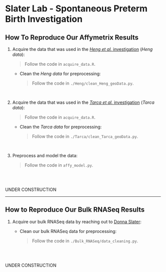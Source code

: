# Slater Lab - Spontaneous Preterm Birth Investigation

## How To Reproduce Our Affymetrix Results

1. Acquire the data that was used in the [*Heng et al.* investigation](https://journals.plos.org/plosone/article?id=10.1371/journal.pone.0155191) (*Heng data*):
    > Follow the code in `acquire_data.R`.

    * Clean the *Heng data* for preprocessing:
    
        > Follow the code in `./Heng/clean_Heng_geoData.py`.

<br/>

2. Acquire the data that was used in the [*Tarca et al.* investigation](https://www.cell.com/cell-reports-medicine/pdfExtended/S2666-3791(21)00166-X) (*Tarca data*):
    > Follow the code in `acquire_data.R`.

    * Clean the *Tarca data* for preprocessing:
    
        > Follow the code in `./Tarca/clean_Tarca_geoData.py`.

<br/>

3. Preprocess and model the data:

    > Follow the code in `affy_model.py`.

<br/>
<br/>

UNDER CONSTRUCTION

---

## How to Reproduce Our Bulk RNASeq Results

1. Acquire our bulk RNASeq data by reaching out to [Donna Slater](mailto:dmslater@ucalgary.ca):
    
    * Clean our bulk RNASeq data for preprocessing:

        > Follow the code in `./Bulk_RNASeq/data_cleaning.py`.

<br/>
<br/>

UNDER CONSTRUCTION
